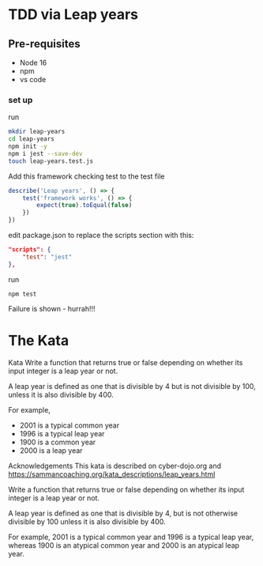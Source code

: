 # TDD via Leap years

## Pre-requisites
* Node 16
* npm
* vs code

### set up
run
```bash
mkdir leap-years
cd leap-years
npm init -y 
npm i jest --save-dev
touch leap-years.test.js
```

Add this framework checking test to the test file
```js
describe('Leap years', () => {
    test('framework works', () => {
        expect(true).toEqual(false)
    })
})
```

edit package.json to replace the scripts section with this:

```json
"scripts": {
    "test": "jest"
},
```

run
```
npm test
```

Failure is shown - hurrah!!!


# The Kata
Kata
Write a function that returns true or false depending on whether its input integer is a leap year or not.

A leap year is defined as one that is divisible by 4 but is not divisible by 100, unless it is also divisible by 400.

For example, 
* 2001 is a typical common year
* 1996 is a typical leap year
* 1900 is a common year 
* 2000 is a leap year

Acknowledgements
This kata is described on cyber-dojo.org and https://sammancoaching.org/kata_descriptions/leap_years.html

Write a function that returns true or false depending on whether its input integer is a leap year or not.

A leap year is defined as one that is divisible by 4, but is not otherwise divisible by 100 unless it is also divisible by 400.

For example, 2001 is a typical common year and 1996 is a typical leap year, whereas 1900 is an atypical common year and 2000 is an atypical leap year.